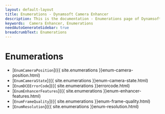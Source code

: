 ```yaml
---
layout: default-layout
title: Enumerations - Dynamsoft Camera Enhancer
description: This is the documentation - Enumerations page of Dynamsoft Camera Enhancer.
keywords:  Camera Enhancer, Enumerations
needAutoGenerateSidebar: true
breadcrumbText: Enumerations
---
```

# Enumerations

- [`EnumCameraPosition`]({{ site.enumerations }}enum-camera-position.html)
- [`EnumCameraState`]({{ site.enumerations }}enum-camera-state.html)
- [`EnumDCEErrorCode`]({{ site.enumerations }}errorcode.html)
- [`EnumEnhancerFeatures`]({{ site.enumerations }}enum-enhancer-features.html)
- [`EnumFrameQuality`]({{ site.enumerations }}enum-frame-quality.html)
- [`EnumResolution`]({{ site.enumerations }}enum-resolution.html)

<!--
- [`EnumDrawingItemMediaType`]({{ site.enumerations }}enum-drawing-item-media-type.html)
-->
